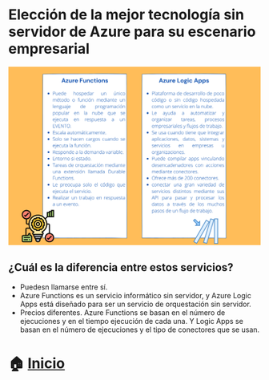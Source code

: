 # Elección de la mejor tecnología sin servidor de Azure para su escenario empresarial


<p align="center"> 
    <strong></strong>
    <img alt="TiposNubes" src="../Imagenes/serverless.png"
    <strong></strong>
</p>

## ¿Cuál es la diferencia entre estos servicios?
* Puedesn llamarse entre sí.
* Azure Functions es un servicio informático sin servidor, y Azure Logic Apps está diseñado para ser un servicio de orquestación sin servidor.
* Precios diferentes. Azure Functions se basan en el número de ejecuciones y en el tiempo ejecución de cada una. Y Logic Apps se basan en el número de ejecuciones y el tipo de conectores que se usan.

# :house: [Inicio](https://github.com/JazminQuino/SummerCloud-Grupo-2)